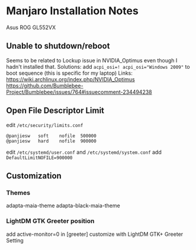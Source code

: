 # Manjaro Installation Notes

Asus ROG GL552VX

## Unable to shutdown/reboot

Seems to be related to Lockup issue in NVIDIA_Optimus even though I hadn't installed that.
Solutions: add `acpi_osi=! acpi_osi="Windows 2009"` to boot sequence (this is specific for my laptop)
Links: 
https://wiki.archlinux.org/index.php/NVIDIA_Optimus
https://github.com/Bumblebee-Project/Bumblebee/issues/764#issuecomment-234494238

## Open File Descriptor Limit

edit `/etc/security/limits.conf`

```
@panjiesw	soft	nofile	500000
@panjiesw	hard	nofile	900000
```

edit `/etc/systemd/user.conf` and `/etc/systemd/system.conf`
add `DefaultLimitNOFILE=900000`

## Customization

### Themes

adapta-maia-theme
adapta-black-maia-theme

### LightDM GTK Greeter position

add active-monitor=0 in [greeter]
customize with LightDM GTK+ Greeter Setting


